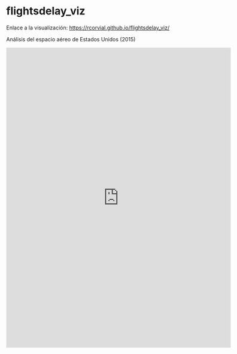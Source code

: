 # flightsdelay_viz

Enlace a la visualización: https://rcorvial.github.io/flightsdelay_viz/

Análisis del espacio aéreo de Estados Unidos (2015)

<iframe width="600" height="800" src="https://datastudio.google.com/embed/reporting/a70acb1c-16ae-4d02-8602-8fea6635de44/page/1M" frameborder="0" style="border:0" allowfullscreen></iframe>

